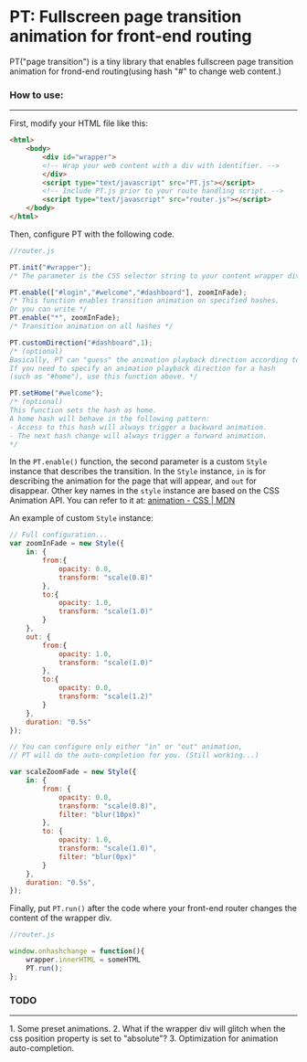 PT: Fullscreen page transition animation for front-end routing
================
PT("page transition") is a tiny library that enables fullscreen page transition animation for frond-end routing(using hash "#" to change web content.)
### How to use:
<hr>

First, modify your HTML file like this:
```html
<html>
	<body>
		<div id="wrapper">
		<!-- Wrap your web content with a div with identifier. -->
		</div>
		<script type="text/javascript" src="PT.js"></script>
		<!-- Include PT.js prior to your route handling script. -->
		<script type="text/javascript" src="router.js"></script>
	</body>
</html>
```

Then, configure PT with the following code. 
```javascript
//router.js

PT.init("#wrapper");
/* The parameter is the CSS selector string to your content wrapper div. */

PT.enable(["#login","#welcome","#dashboard"], zoomInFade);
/* This function enables transition animation on specified hashes.
Or you can write */
PT.enable("*", zoomInFade);
/* Transition animation on all hashes */

PT.customDirection("#dashboard",1);  
/* (optional)
Basically, PT can "guess" the animation playback direction according to your previous hashes.
If you need to specify an animation playback direction for a hash 
(such as "#home"), use this function above. */

PT.setHome("#welcome");
/* (optional)
This function sets the hash as home.
A home hash will behave in the following pattern:
- Access to this hash will always trigger a backward animation.
- The next hash change will always trigger a forward animation.
*/
```

In the `PT.enable()`  function, the second parameter is a custom `Style` instance that describes the transition.
In the `Style` instance, `in` is for describing the animation for the page that will appear, and `out` for disappear.
Other key names in the `style` instance are based on the CSS Animation API.
You can refer to it at: [animation - CSS | MDN](https://developer.mozilla.org/en-US/docs/Web/CSS/animation)

An example of custom `Style` instance:
```javascript
// Full configuration...
var zoomInFade = new Style({
	in: {
		from:{
			opacity: 0.0,
			transform: "scale(0.8)"
		},
		to:{
			opacity: 1.0,
			transform: "scale(1.0)"
		}
	},
	out: {
		from:{
			opacity: 1.0,
			transform: "scale(1.0)"
		},
		to:{
			opacity: 0.0,
			transform: "scale(1.2)"
		}		
	},
	duration: "0.5s"
});

// You can configure only either "in" or "out" animation,
// PT will do the auto-completion for you. (Still working...)

var scaleZoomFade = new Style({
    in: {
        from: {
            opacity: 0.0,
            transform: "scale(0.8)",
            filter: "blur(10px)"
        },
        to: {
            opacity: 1.0,
            transform: "scale(1.0)",
            filter: "blur(0px)"
        }
    },
    duration: "0.5s",
});

```

Finally, put `PT.run()` after the code where your front-end router changes the content of the wrapper div.

```javascript
//router.js

window.onhashchange = function(){
	wrapper.innerHTML = someHTML
	PT.run();
};
```

### TODO
<hr>
1. Some preset animations.
2. What if the wrapper div will glitch when the css position property is set to "absolute"? 
3. Optimization for animation auto-completion.

